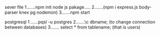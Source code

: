 sever file 
1.......npm init
node js pakage.....
2.......(npm i express.js body-parser knex pg nodemon)
3.......npm start




postgresql
1 ......pqsl -u postgres 
2.......\c dbname; (to change connection between databases)
3....... select * from tablename; (that is users)
